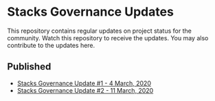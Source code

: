 # Stacks Governance Updates

This repository contains regular updates on project status for the community. Watch this repository to receive the updates. You may also contribute to the updates here.

## Published

- [Stacks Governance Update #1 - 4 March, 2020](updates/20200304-update-001.md)
- [Stacks Governance Update #2 - 11 March, 2020](updates/20200311-update-002.md)
